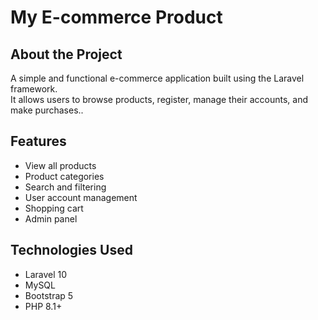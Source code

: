 # My E-commerce Product

## About the Project

A simple and functional e-commerce application built using the Laravel framework.  
It allows users to browse products, register, manage their accounts, and make purchases..

## Features

- View all products  
- Product categories  
- Search and filtering  
- User account management  
- Shopping cart  
- Admin panel  

## Technologies Used

- Laravel 10  
- MySQL  
- Bootstrap 5  
- PHP 8.1+


